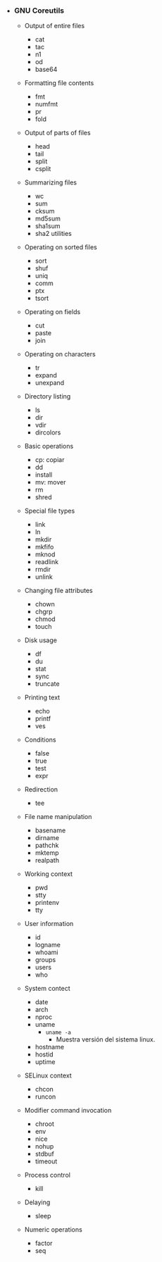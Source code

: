 

- ### GNU Coreutils
	- Output of entire files
        - cat
        - tac
        - n1
        - od
        - base64
        
	- Formatting file contents
    	- fmt
        - numfmt
        - pr
        - fold
	- Output of parts of files
    	- head
        - tail
        - split
        - csplit
    - Summarizing files
    	- wc
        - sum
        - cksum
        - md5sum
        - sha1sum
        - sha2 utilities
    - Operating on sorted files
    	- sort
        - shuf
        - uniq
        - comm
        - ptx
        - tsort
    - Operating on fields
    	- cut
        - paste
        - join
    - Operating on characters
    	- tr
        - expand
        - unexpand
    - Directory listing
    	- ls
        - dir
        - vdir
        - dircolors
    - Basic operations
    	- cp: copiar
        - dd
        - install
        - mv: mover
        - rm
        - shred
    - Special file types
    	- link
        - ln
        - mkdir
        - mkfifo
        - mknod
        - readlink
        - rmdir
        - unlink
    - Changing file attributes
    	- chown
        - chgrp
        - chmod
        - touch
    - Disk usage
    	- df
        - du
        - stat
        - sync
        - truncate
    - Printing text
    	- echo
        - printf
        - ves
    - Conditions
    	- false
        - true
        - test
        - expr
    - Redirection
    	- tee
    - File name manipulation
    	- basename
        - dirname
        - pathchk
        - mktemp
        - realpath
    - Working context
    	- pwd
        - stty
        - printenv
        - tty
    - User information
    	- id
        - logname
        - whoami
        - groups
        - users
        - who
    - System contect
    	- date
        - arch
        - nproc
        - uname      
        	* `uname -a`
            	- Muestra versión del sistema linux.
        + hostname
        + hostid
        + uptime
    - SELinux context
        - chcon
        - runcon
    - Modifier command invocation
    	- chroot
        - env
        - nice
        - nohup
        - stdbuf
        - timeout
    - Process control
    	- kill
    - Delaying
    	- sleep       	
    -  Numeric operations
    	- factor
        - seq
        
        
        
